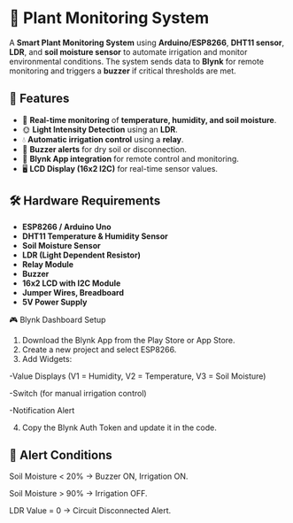 
# 🌱 Plant Monitoring System

A **Smart Plant Monitoring System** using **Arduino/ESP8266**, **DHT11 sensor**, **LDR**, and **soil moisture sensor** to automate irrigation and monitor environmental conditions. The system sends data to **Blynk** for remote monitoring and triggers a **buzzer** if critical thresholds are met.


## 🚀 Features
- 📡 **Real-time monitoring** of **temperature, humidity, and soil moisture**.
- 🌞 **Light Intensity Detection** using an **LDR**.
- 💧 **Automatic irrigation control** using a **relay**.
- 🔔 **Buzzer alerts** for dry soil or disconnection.
- 📱 **Blynk App integration** for remote control and monitoring.
- 🖥️ **LCD Display (16x2 I2C)** for real-time sensor values.

## 🛠️ Hardware Requirements
- **ESP8266 / Arduino Uno**
- **DHT11 Temperature & Humidity Sensor**
- **Soil Moisture Sensor**
- **LDR (Light Dependent Resistor)**
- **Relay Module**
- **Buzzer**
- **16x2 LCD with I2C Module**
- **Jumper Wires, Breadboard**
- **5V Power Supply**

🎮 Blynk Dashboard Setup

1. Download the Blynk App from the Play Store or App Store.
2. Create a new project and select ESP8266.
3. Add Widgets:

  -Value Displays (V1 = Humidity, V2 = Temperature, V3 = Soil Moisture)
  
  -Switch (for manual irrigation control)

  -Notification Alert

4. Copy the Blynk Auth Token and update it in the code.

## 🚨 Alert Conditions


Soil Moisture < 20% → Buzzer ON, Irrigation ON.

Soil Moisture > 90% → Irrigation OFF.

LDR Value = 0 → Circuit Disconnected Alert.



